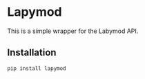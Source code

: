 # Lapymod

This is a simple wrapper for the Labymod API.

## Installation

```pip install lapymod```
